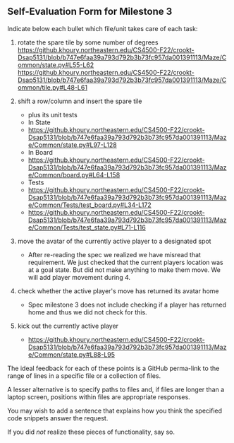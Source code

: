 ## Self-Evaluation Form for Milestone 3

Indicate below each bullet which file/unit takes care of each task:

1. rotate the spare tile by some number of degrees
https://github.khoury.northeastern.edu/CS4500-F22/crookt-Dsap5131/blob/b747e6faa39a793d792b3b73fc957da001391113/Maze/Common/state.py#L55-L62
https://github.khoury.northeastern.edu/CS4500-F22/crookt-Dsap5131/blob/b747e6faa39a793d792b3b73fc957da001391113/Maze/Common/tile.py#L48-L61

2. shift a row/column and insert the spare tile
   - plus its unit tests
   - In State
   - https://github.khoury.northeastern.edu/CS4500-F22/crookt-Dsap5131/blob/b747e6faa39a793d792b3b73fc957da001391113/Maze/Common/state.py#L97-L128
   - In Board
   - https://github.khoury.northeastern.edu/CS4500-F22/crookt-Dsap5131/blob/b747e6faa39a793d792b3b73fc957da001391113/Maze/Common/board.py#L64-L158
   - Tests
   - https://github.khoury.northeastern.edu/CS4500-F22/crookt-Dsap5131/blob/b747e6faa39a793d792b3b73fc957da001391113/Maze/Common/Tests/test_board.py#L34-L172
   - https://github.khoury.northeastern.edu/CS4500-F22/crookt-Dsap5131/blob/b747e6faa39a793d792b3b73fc957da001391113/Maze/Common/Tests/test_state.py#L71-L116
   
3. move the avatar of the currently active player to a designated spot
   - After re-reading the spec we realized we have misread that requirement. We just checked that the current players location was at a goal state. But did not make anything to make them move. We will add player movement during 4. 

4. check whether the active player's move has returned its avatar home
   - Spec milestone 3 does not include checking if a player has returned home and thus we did not check for this.

5. kick out the currently active player
   - https://github.khoury.northeastern.edu/CS4500-F22/crookt-Dsap5131/blob/b747e6faa39a793d792b3b73fc957da001391113/Maze/Common/state.py#L88-L95

The ideal feedback for each of these points is a GitHub
perma-link to the range of lines in a specific file or a collection of
files.

A lesser alternative is to specify paths to files and, if files are
longer than a laptop screen, positions within files are appropriate
responses.

You may wish to add a sentence that explains how you think the
specified code snippets answer the request.

If you did *not* realize these pieces of functionality, say so.

